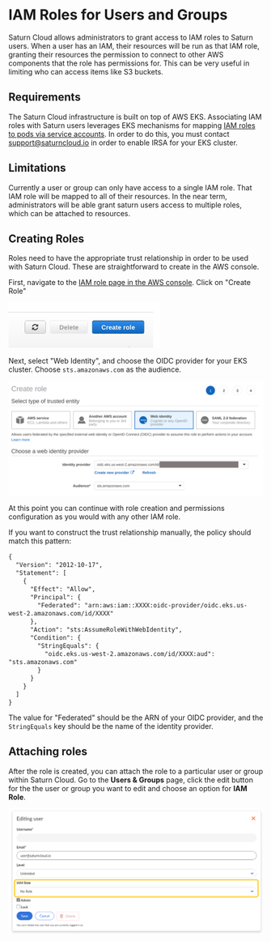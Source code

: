# IAM Roles for Users and Groups

Saturn Cloud allows administrators to grant access to IAM roles to Saturn users. When a user has an IAM, their resources will be run as that IAM role, granting their resources the permission to connect to other AWS components that the role has permissions for. This can be very useful in limiting who can access items like S3 buckets.

## Requirements

The Saturn Cloud infrastructure is built on top of AWS EKS. Associating IAM roles with Saturn users leverages EKS mechanisms for mapping [IAM roles to pods via service accounts](https://docs.aws.amazon.com/eks/latest/userguide/iam-roles-for-service-accounts.html). In order to do this, you must contact support@saturncloud.io in order to enable IRSA for your EKS cluster.

## Limitations

Currently a user or group can only have access to a single IAM role. That IAM role will be mapped to all of their resources. In the near term, administrators will be able grant saturn users access to multiple roles, which can be attached to resources.

## Creating Roles

Roles need to have the appropriate trust relationship in order to be used with Saturn Cloud. These are straightforward to create in the AWS console.

First, navigate to the [IAM role page in the AWS console](https://console.aws.amazon.com/iamv2/home?#/roles). Click on "Create Role"

<img width=300 src="/images/docs/create-role.png" alt-text="Create Role" class="doc-image-no-format"/>

Next, select "Web Identity", and choose the OIDC provider for your EKS cluster. Choose `sts.amazonaws.com` as the audience.

<img src="/images/docs/web-identity.png" alt-text="Create Role" class="doc-image"/>

At this point you can continue with role creation and permissions configuration as you would with any other IAM role.

If you want to construct the trust relationship manually, the policy should match this pattern:

```
{
  "Version": "2012-10-17",
  "Statement": [
    {
      "Effect": "Allow",
      "Principal": {
        "Federated": "arn:aws:iam::XXXX:oidc-provider/oidc.eks.us-west-2.amazonaws.com/id/XXXX"
      },
      "Action": "sts:AssumeRoleWithWebIdentity",
      "Condition": {
        "StringEquals": {
          "oidc.eks.us-west-2.amazonaws.com/id/XXXX:aud": "sts.amazonaws.com"
        }
      }
    }
  ]
}
```

The value for "Federated" should be the ARN of your OIDC provider, and the `StringEquals` key should be the name of the identity provider.

## Attaching roles

After the role is created, you can attach the role to a particular user or group within Saturn Cloud. Go to the **Users & Groups** page, click the edit button for the the user or group you want to edit and choose an option for **IAM Role**.

<img src="/images/docs/iam-user.png" alt-text="User IAM role input" class="doc-image">